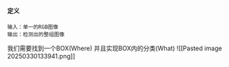 #### 定义
	输入：单一的RGB图像
	输出：检测出的整组图像
我们需要找到一个BOX(Where) 并且实现BOX内的分类(What)
![[Pasted image 20250330133941.png]]
